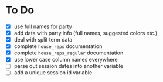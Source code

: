 # To Do

- [x] use full names for party
- [x] add data with party info (full names, suggested colors etc.)
- [x] deal with split term data
- [x] complete `house_reps` documentation
- [x] complete `house_reps_regular` documentation
- [x] use lower case column names everywhere
- [ ] parse out session dates into another variable
- [ ] add a unique session id variable